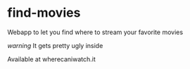 find-movies
===========

Webapp to let you find where to stream your favorite movies

*warning* It gets pretty ugly inside

Available at
wherecaniwatch.it
